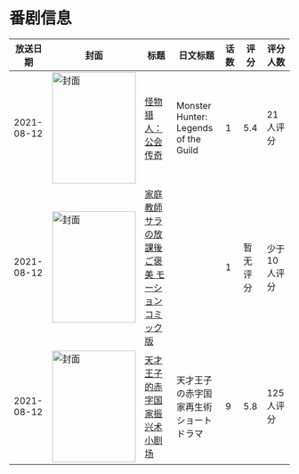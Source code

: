 # 番剧信息

|放送日期|封面|标题|日文标题|话数|评分|评分人数|
|---|---|---|---|---|---|---|
|2021-08-12|<img src="//lain.bgm.tv/pic/cover/c/7a/f0/253630_I4Mdd.jpg" alt="封面" style="width:150px;height:200px;object-fit:cover;">|[怪物猎人：公会传奇](https://bangumi.tv/subject/253630)|Monster Hunter: Legends of the Guild|1|5.4|21人评分|
|2021-08-12|<img src="/img/no_icon_subject.png" alt="封面" style="width:150px;height:200px;object-fit:cover;">|[家庭教師サラの放課後ご褒美 モーションコミック版](https://bangumi.tv/subject/356022)||1|暂无评分|少于10人评分|
|2021-08-12|<img src="//lain.bgm.tv/pic/cover/c/2b/7a/368648_DF24V.jpg" alt="封面" style="width:150px;height:200px;object-fit:cover;">|[天才王子的赤字国家振兴术 小剧场](https://bangumi.tv/subject/368648)|天才王子の赤字国家再生術 ショートドラマ|9|5.8|125人评分|
